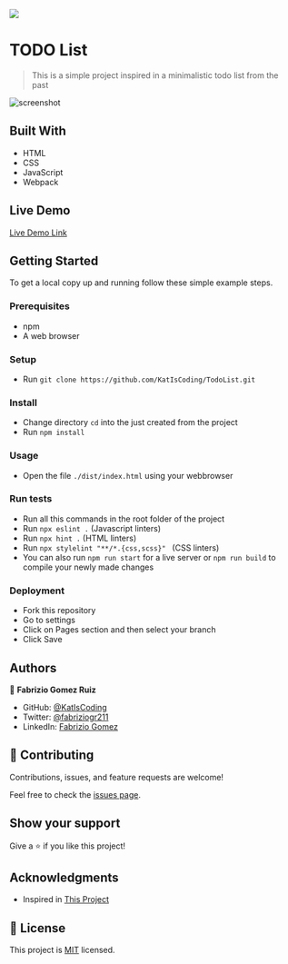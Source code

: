 ![](https://img.shields.io/badge/Microverse-blueviolet)

# TODO List

> This is a simple project inspired in a minimalistic todo list from the past

![screenshot](https://cdn.discordapp.com/attachments/836699681123467274/890002809418838047/unknown.png)

## Built With

- HTML
- CSS
- JavaScript
- Webpack

## Live Demo

[Live Demo Link](https://katiscoding.github.io/TodoList/dist)


## Getting Started

To get a local copy up and running follow these simple example steps.

### Prerequisites
- npm
- A web browser
### Setup
- Run `git clone https://github.com/KatIsCoding/TodoList.git`

### Install
- Change directory `cd` into the just created from the project
- Run `npm install`
### Usage
- Open the file `./dist/index.html` using your webbrowser
### Run tests
- Run all this commands in the root folder of the project
- Run `npx eslint .` (Javascript linters)
- Run `npx hint .` (HTML linters)
- Run `npx stylelint "**/*.{css,scss}" ` (CSS linters)
- You can also run `npm run start` for a live server or `npm run build` to compile your newly made changes
### Deployment
- Fork this repository
- Go to settings
- Click on Pages section and then select your branch
- Click Save



## Authors

👤 **Fabrizio Gomez Ruiz**

- GitHub: [@KatIsCoding](https://github.com/KatIsCoding)
- Twitter: [@fabriziogr211](https://twitter.com/fabriziogr211)
- LinkedIn: [Fabrizio Gomez](https://www.linkedin.com/in/fabrizio-gomez-6a00801a3/)

## 🤝 Contributing

Contributions, issues, and feature requests are welcome!

Feel free to check the [issues page](../../issues/).

## Show your support

Give a ⭐️ if you like this project!

## Acknowledgments

- Inspired in [This Project](https://web.archive.org/web/20180320194056/http://www.getminimalist.com:80/)

## 📝 License

This project is [MIT](./MIT.md) licensed.
